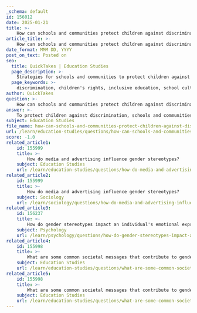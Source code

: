 ```yaml
---
_schema: default
id: 156012
date: 2025-01-21
title: >-
    How can schools and communities protect children against discrimination?
article_title: >-
    How can schools and communities protect children against discrimination?
date_format: MMM DD, YYYY
post_on_text: Posted on
seo:
  title: QuickTakes | Education Studies
  page_description: >-
    Strategies for schools and communities to protect children against discrimination, promoting inclusivity and respect for diversity through education, community engagement, and support resources.
  page_keywords: >-
    discrimination, children's rights, inclusive education, school culture, community engagement, anti-bullying, intergroup contact, support resources, legal protections, awareness programs
author: QuickTakes
question: >-
    How can schools and communities protect children against discrimination?
answer: >-
    To protect children against discrimination, schools and communities can implement a variety of strategies that foster inclusivity, respect for diversity, and awareness of children's rights. Here are some effective approaches:\n\n1. **Improving School Culture**: Schools should actively cultivate a positive and inclusive environment that celebrates diversity. This can involve educational initiatives that teach students about various cultural identities and the importance of acceptance. By reducing the likelihood of bullying or harassment based on differences, schools can create a safer space for all children.\n\n2. **Engagement with the Community**: Schools should collaborate with parents, students, and community leaders to develop policies that respect and reflect cultural identities. This engagement ensures that the policies are fair and resonate with the community's values, fostering a sense of belonging among children.\n\n3. **Monitoring and Reporting Mechanisms**: Establishing clear channels for reporting incidents of discrimination is crucial. Schools should encourage students to report any discriminatory behavior and ensure that there are consequences for violations of anti-discrimination policies. This transparency helps address issues promptly and reinforces a culture of accountability.\n\n4. **Promoting Intergroup Contact**: Encouraging positive interactions between different cultural or social groups can help reduce prejudice. Schools can implement programs that facilitate intergroup relationships, allowing students to learn about and appreciate diversity, which can counteract discriminatory attitudes.\n\n5. **Community Awareness**: Schools can serve as platforms for community engagement, where children learn about their rights and the rights of others. This education can extend beyond the classroom, fostering a community-wide understanding of children's rights and promoting a culture of respect and inclusion.\n\n6. **Support Resources**: Integrating discussions about children's rights into the curriculum can provide students with information about available support resources for those facing abuse or discrimination. Ensuring that children know where to turn for help is crucial for their protection and well-being.\n\n7. **Legal Frameworks**: Various legal frameworks exist to protect children from discrimination, such as the United Nations Convention on the Rights of the Child (UNCRC) and federal civil rights laws in the United States. These laws prohibit discrimination based on race, gender, sexual orientation, or disability, providing a legal basis for protecting children's rights in educational settings.\n\n8. **Challenging Discrimination**: Educating students to be proactive bystanders can empower them to challenge unfair peer group norms and stand up against discriminatory behavior. This not only helps the individual but also contributes to a more inclusive school culture.\n\nBy implementing these strategies, schools and communities can create a supportive environment that protects children against discrimination and promotes their overall well-being.
subject: Education Studies
file_name: how-can-schools-and-communities-protect-children-against-discrimination.md
url: /learn/education-studies/questions/how-can-schools-and-communities-protect-children-against-discrimination
score: -1.0
related_article1:
    id: 155999
    title: >-
        How do media and advertising influence gender stereotypes?
    subject: Education Studies
    url: /learn/education-studies/questions/how-do-media-and-advertising-influence-gender-stereotypes
related_article2:
    id: 155999
    title: >-
        How do media and advertising influence gender stereotypes?
    subject: Sociology
    url: /learn/sociology/questions/how-do-media-and-advertising-influence-gender-stereotypes
related_article3:
    id: 156237
    title: >-
        How do gender stereotypes impact an individual's emotional expression?
    subject: Psychology
    url: /learn/psychology/questions/how-do-gender-stereotypes-impact-an-individuals-emotional-expression
related_article4:
    id: 155998
    title: >-
        What are some common societal messages that contribute to gender stereotypes?
    subject: Education Studies
    url: /learn/education-studies/questions/what-are-some-common-societal-messages-that-contribute-to-gender-stereotypes
related_article5:
    id: 155998
    title: >-
        What are some common societal messages that contribute to gender stereotypes?
    subject: Education Studies
    url: /learn/education-studies/questions/what-are-some-common-societal-messages-that-contribute-to-gender-stereotypes
---
```


&nbsp;